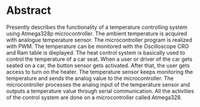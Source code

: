 # Abstract

Presently describes the functionality of a temperature controlling system using Atmega328p microcontroller. The ambient temperature is acquired with analogue temperature sensor. The microcontroller program is realized with PWM. The temperature can be monitored with the Oscilloscope CRO and Ram table is dieplayed. The heat control system is basically used to control the temperature of a car seat. When a user or driver of the car gets seated on a car, the button sensor gets activated. After that, the user gets access to turn on the heater. The temperature sensor keeps monitoring the temperature and sends the analog value to the microcontroller. The microcontroller processes the analog input of the temperature sensor and outputs a temperature value through serial communication. All the activities of the control system are done on a microcontroller called Atmega328.
